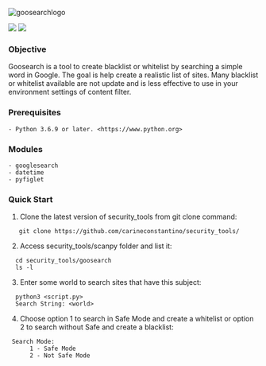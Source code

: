![goosearchlogo](https://user-images.githubusercontent.com/53983340/79625941-e2033480-8102-11ea-80db-92ce0169caab.jpg)

<p>
 <img src="https://img.shields.io/badge/goosearch-v.1.0-green"/>
 <img src="https://img.shields.io/badge/python-v3.7.7-blue" />
 </p>
 
### Objective

Goosearch is a tool to create blacklist or whitelist by searching a simple word in Google. The goal is help create a realistic list 
of sites. Many blacklist or whitelist available are not update and is less effective to use in your environment settings 
of content filter. 



### Prerequisites

```
- Python 3.6.9 or later. <https://www.python.org>
```

### Modules

```
- googlesearch
- datetime
- pyfiglet

```
### Quick Start

1. Clone the latest version of security_tools from git clone command:

 ```
    git clone https://github.com/carineconstantino/security_tools/
 ```
    
 2. Access security_tools/scanpy folder and list it:
 
 ```
   cd security_tools/goosearch
   ls -l 
 ```
 
 3. Enter some world to search sites that have this subject:  
 
 ```
   python3 <script.py>
   Search String: <world>
 ```
 4. Choose option 1 to search in Safe Mode and create a whitelist or option 2 to search without Safe and create a blacklist: 
 
  ```
   Search Mode:
        1 - Safe Mode
        2 - Not Safe Mode
 ```
